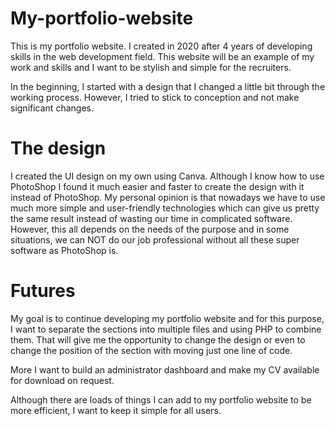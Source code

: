 # My-portfolio-website

This is my portfolio website. I created in 2020 after 4 years of developing skills in the web development field. This website will be an example of my work and skills and I want to be stylish and simple for the recruiters. 

In the beginning, I started with a design that I changed a little bit through the working process. However, I tried to stick to conception and not make significant changes. 

# The design

I created the UI design on my own using Canva. Although I know how to use PhotoShop I found it much easier and faster to create the design with it instead of PhotoShop. My personal opinion is that nowadays we have to use much more simple and user-friendly technologies which can give us pretty the same result instead of wasting our time in complicated software. However, this all depends on the needs of the purpose and in some situations, we can NOT do our job professional without all these super software as PhotoShop is. 

# Futures

My goal is to continue developing my portfolio website and for this purpose, I want to separate the sections into multiple files and using PHP to combine them. That will give me the opportunity to change the design or even to change the position of the section with moving just one line of code. 

More I want to build an administrator dashboard and make my CV available for download on request.

Although there are loads of things I can add to my portfolio website to be more efficient, I want to keep it simple for all users.
